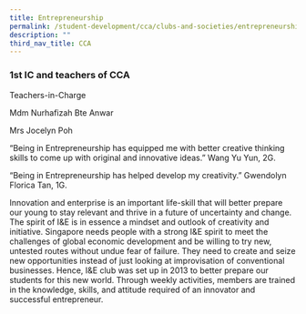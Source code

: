 ```yaml
---
title: Entrepreneurship
permalink: /student-development/cca/clubs-and-societies/entrepreneurship/
description: ""
third_nav_title: CCA
---
```

### 1st IC and teachers of CCA

  

Teachers-in-Charge  

Mdm Nurhafizah Bte Anwar

Mrs Jocelyn Poh

  

“Being in Entrepreneurship has equipped me with better creative thinking skills to come up with original and innovative ideas.” Wang Yu Yun, 2G.

  

“Being in Entrepreneurship has helped develop my creativity.” Gwendolyn Florica Tan, 1G.

  
Innovation and enterprise is an important life-skill that will better prepare our young to stay relevant and thrive in a future of uncertainty and change. The spirit of I&E is in essence a mindset and outlook of creativity and initiative. Singapore needs people with a strong I&E spirit to meet the challenges of global economic development and be willing to try new, untested routes without undue fear of failure. They need to create and seize new opportunities instead of just looking at improvisation of conventional businesses. Hence, I&E club was set up in 2013 to better prepare our students for this new world. Through weekly activities, members are trained in the knowledge, skills, and attitude required of an innovator and successful entrepreneur.
